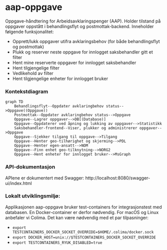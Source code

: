 # aap-oppgave

Oppgave-håndtering for Arbeidsavklaringspenger (AAP).
Holder tilstand på oppgaver oppstått i behandlingsflyt og postmottak-backend.
Inneholder følgende funksjonalitet:
* Opprett/lukk oppgaver utifra avklaringsbehov (for både behandlingsflyt og postmottak)
* Plukk og reserver neste oppgave for innlogget saksbehandler gitt et filter
* Hent mine reserverte oppgaver for innlogget saksbehandler
* Hent tilgjengelige filter
* Vedlikehold av filter
* Hent tilgjengelige enheter for innlogget bruker

### Kontekstdiagram
```mermaid
graph TD
    Behandlingsflyt--Oppdater avklaringbehov status-->Oppgave((Oppgave))
    Postmottak--Oppdater avklaringbehov status-->Oppgave
    Oppgave--Lagrer oppgaver-->DB[(Database)]
    Oppgave--Oppdaterer ved åpning og lukking av oppgaver-->Statistikk
    Saksbehandler-frontend--Viser, plukker og administrerer oppgaver-->Oppgave
    Oppgave--Sjekker tilgang til oppgave-->Tilgang
    Oppgave--Henter geo-tilhørighet og skjerming-->PDL
    Oppgave--Henter egen-ansatt-->NOM
    Oppgave--Finn enhet geo-tilknytning-->NORG2
    Oppgave--Hent enheter for innlogget bruker-->MsGraph
```

### API-dokumentasjon

APIene er dokumentert med Swagger: http://localhost:8080/swagger-ui/index.html

### Lokalt utviklingsmiljø:

Applikasjonen aap-oppgave bruker test-containers for integrasjonstest med databasen.
En Docker-container er derfor nødvendig.
For macOS og Linux anbefaler vi Colima. Det kan være nødvendig med et par tilpasninger:

* `export TESTCONTAINERS_DOCKER_SOCKET_OVERRIDE=$HOME/.colima/docker.sock`
* `export DOCKER_HOST=unix://$TESTCONTAINERS_DOCKER_SOCKET_OVERRIDE`
* `export TESTCONTAINERS_RYUK_DISABLED=true`
